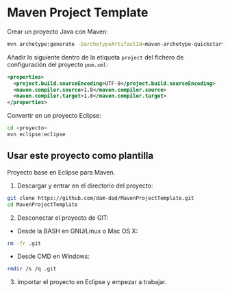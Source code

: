 # Maven Project Template

Crear un proyecto Java con Maven:

```bash
mvn archetype:generate -DarchetypeArtifactId=maven-archetype-quickstart
```

Añadir lo siguiente dentro de la etiqueta `project` del fichero de configuración del proyecto `pom.xml`:

```xml
<properties>
  <project.build.sourceEncoding>UTF-8</project.build.sourceEncoding>
  <maven.compiler.source>1.8</maven.compiler.source>
  <maven.compiler.target>1.8</maven.compiler.target>
</properties>
```

Convertir en un proyecto Eclipse:

```bash
cd <proyecto>
mvn eclipse:eclipse
```

## Usar este proyecto como plantilla

Proyecto base en Eclipse para Maven.

1. Descargar y entrar en el directorio del proyecto:

```bash
git clone https://github.com/dam-dad/MavenProjectTemplate.git
cd MavenProjectTemplate
```

2. Desconectar el proyecto de GIT:

- Desde la BASH en GNU/Linux o Mac OS X:

```bash
rm -fr .git
```

- Desde CMD en Windows:

```bash
rmdir /s /q .git
```

3. Importar el proyecto en Eclipse y empezar a trabajar.


